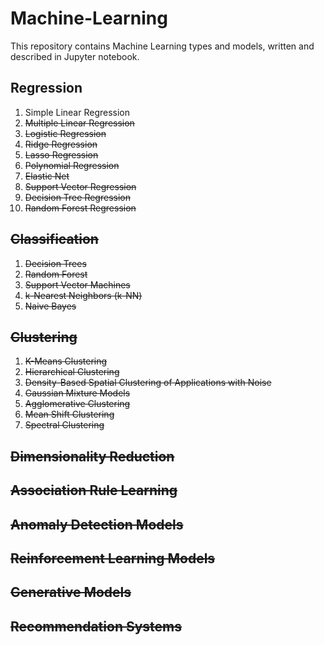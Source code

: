 # Machine-Learning

This repository contains Machine Learning types and models, written and described in Jupyter notebook. 

## **Regression**

1. Simple Linear Regression 
2. ~~Multiple Linear Regression~~ 
3. ~~Logistic Regression~~ 
4. ~~Ridge Regression~~
5. ~~Lasso Regression~~
6. ~~Polynomial Regression~~
7. ~~Elastic Net~~
8. ~~Support Vector Regression~~
9. ~~Decision Tree Regression~~
10. ~~Random Forest Regression~~

## **~~Classification~~**

1. ~~Decision Trees~~
2. ~~Random Forest~~
3. ~~Support Vector Machines~~
4. ~~k-Nearest Neighbors (k-NN)~~
5. ~~Naive Bayes~~

## **~~Clustering~~**

1. ~~K-Means Clustering~~
2. ~~Hierarchical Clustering~~
3.  ~~Density-Based Spatial Clustering of Applications with Noise~~
4. ~~Gaussian Mixture Models~~
5. ~~Agglomerative Clustering~~
6. ~~Mean Shift Clustering~~
7. ~~Spectral Clustering~~

## ~~Dimensionality Reduction~~

## ~~Association Rule Learning~~

## ~~Anomaly Detection Models~~

## ~~Reinforcement Learning Models~~

## ~~Generative Models~~

## ~~Recommendation Systems~~
